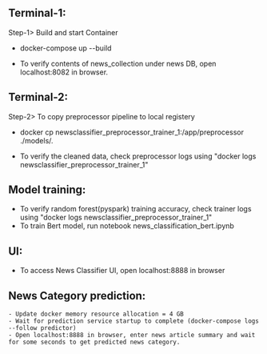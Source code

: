 ## Terminal-1:

Step-1> Build and start Container

* docker-compose up --build

* To verify contents of news_collection under news DB, open localhost:8082 in browser.


## Terminal-2:

Step-2> To copy preprocessor pipeline to local registery

* docker cp newsclassifier_preprocessor_trainer_1:/app/preprocessor ./models/.

* To verify the cleaned data, check preprocessor logs using "docker logs newsclassifier_preprocessor_trainer_1"

## Model training:
* To verify random forest(pyspark) training accuracy, check trainer logs using "docker logs newsclassifier_preprocessor_trainer_1"
* To train Bert model, run notebook news_classification_bert.ipynb

## UI: 
* To access News Classifier UI, open localhost:8888 in browser

## News Category prediction:
  	- Update docker memory resource allocation = 4 GB
  	- Wait for prediction service startup to complete (docker-compose logs --follow predictor)
  	- Open localhost:8888 in browser, enter news article summary and wait for some seconds to get predicted news category.
